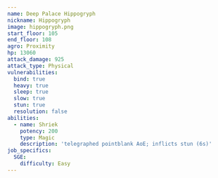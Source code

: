 ```yaml
---
name: Deep Palace Hippogryph
nickname: Hippogryph
image: hippogryph.png
start_floor: 105
end_floor: 108
agro: Proximity
hp: 13060
attack_damage: 925
attack_type: Physical
vulnerabilities:
  bind: true
  heavy: true
  sleep: true
  slow: true
  stun: true
  resolution: false
abilities:
  - name: Shriek
    potency: 200
    type: Magic
    description: 'telegraphed pointblank AoE; inflicts stun (6s)'
job_specifics:
  SGE:
    difficulty: Easy
---
```

